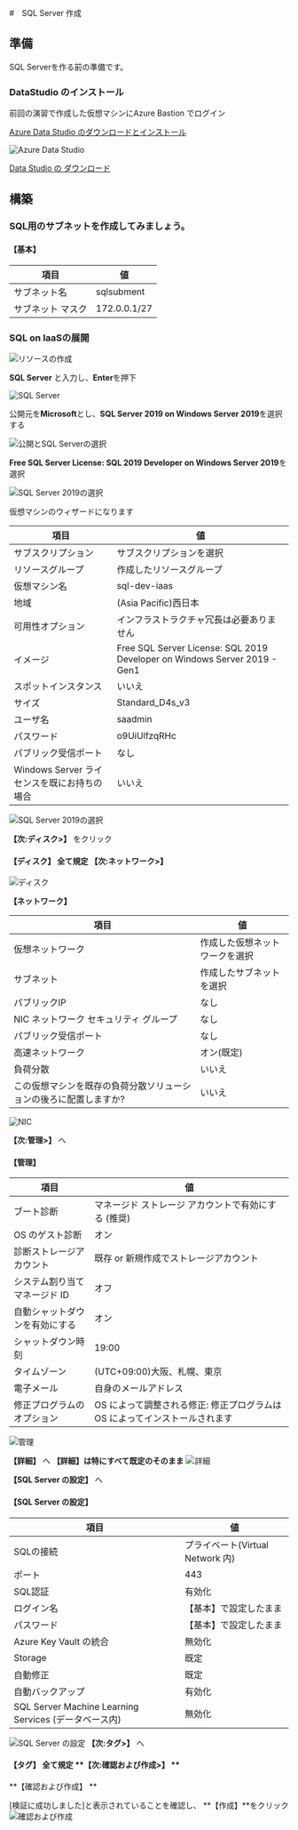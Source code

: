 #　SQL Server 作成

## 準備
SQL Serverを作る前の準備です。
### DataStudio のインストール

前回の演習で作成した仮想マシンにAzure Bastion でログイン

[Azure Data Studio のダウンロードとインストール][1]

![Azure Data Studio ](images/azure-datastudio.png "Azure Data Studio インストール")

[Data Studio の ダウンロード][2]


## 構築
### SQL用のサブネットを作成してみましょう。

#### **【基本】**

|  項目 |  値  |
| ---- | ---- |
|  サブネット名 |  sqlsubment  |
|  サブネット マスク  |  172.0.0.1/27  |

### SQL on IaaSの展開

![リソースの作成](images/resource-create.png "リソースの作成")

**SQL Server** と入力し、**Enter**を押下

![SQL Server](images/sql-server-input.png "SQL Server")


公開元を**Microsoft**とし、**SQL Server 2019 on Windows Server 2019**を選択する

![公開とSQL Serverの選択](images/pub-microsoft-win2019.png "sqlpub")

**Free SQL Server License: SQL 2019 Developer on Windows Server 2019**を選択

![SQL Server 2019の選択](images/sql-server-choise.png "sqlpub")

仮想マシンのウィザードになります

|  項目|  値  |
| ---- | ---- |
|  サブスクリプション |  サブスクリプションを選択  |
|  リソースグループ  |  作成したリソースグループ  |
|  仮想マシン名  |  sql-dev-iaas  |
|  地域  |  (Asia Pacific)西日本  |
|  可用性オプション |  インフラストラクチャ冗長は必要ありません  |
|  イメージ  | Free SQL Server License: SQL 2019 Developer on Windows Server 2019 - Gen1   |
|  スポットインスタンス  |  いいえ  |
|  サイズ |  Standard_D4s_v3  |
|  ユーザ名 |  saadmin  |
|  パスワード |  o9UiUlfzqRHc  |
|  パブリック受信ポート |  なし  |
|Windows Server ライセンスを既にお持ちの場合| いいえ |



![SQL Server 2019の選択](images/create-vm.png "vmcreate")

**【次:ディスク>】** をクリック

#### **【ディスク】** 全て規定 **【次:ネットワーク>】**
![ディスク](images/vmcreate-disk.png "vmdisk")

**【ネットワーク】**

|  項目|  値  |
| ---- | ---- |
|  仮想ネットワーク |  作成した仮想ネットワークを選択  |
|  サブネット  |  作成したサブネットを選択  |
|  パブリックIP  |  なし  |
|  NIC ネットワーク セキュリティ グループ  |  なし |
|  パブリック受信ポート |  なし  |
|  高速ネットワーク | オン(既定)  |
|  負荷分散  |  いいえ  |
|  この仮想マシンを既存の負荷分散ソリューションの後ろに配置しますか? |  いいえ  |


![NIC](images/vmcreate-nic.png "vmnic")


**【次:管理>】** へ

#### **【管理】**

|  項目|  値  |
| ---- | ---- |
|  ブート診断 |  マネージド ストレージ アカウントで有効にする (推奨)  |
|  OS のゲスト診断  |  オン  |
|  診断ストレージアカウント |  既存 or 新規作成でストレージアカウント  |
|  システム割り当てマネージド ID |  オフ |
|  自動シャットダウンを有効にする |  オン  |
|  シャットダウン時刻 | 19:00  |
|  タイムゾーン  |  (UTC+09:00)大阪、札幌、東京  |
|  電子メール |  自身のメールアドレス  |
|修正プログラムのオプション| OS によって調整される修正: 修正プログラムは OS によってインストールされます |
![管理](images/vmcreate-manage.png "vmmanage")

**【詳細】** へ
**【詳細】**は特にすべて既定のそのまま****
![詳細](images/vmcreate-detail.png "vmdetail")

**【SQL Server の設定】** へ

#### **【SQL Server の設定】**

|  項目|  値  |
| ---- | ---- |
|  SQLの接続 |  プライベート(Virtual Network 内)  |
|  ポート  |  443  |
|  SQL認証 |  有効化  |
|  ログイン名 |  【基本】で設定したまま |
|  パスワード |  【基本】で設定したまま  |
|  Azure Key Vault の統合 | 無効化  |
|  Storage  |  既定   |
|  自動修正 |  既定  |
|自動バックアップ| 有効化 |
|SQL Server Machine Learning Services (データベース内)|無効化|
![SQL Server の設定](images/vmcreate-sql.png "vmsql")
**【次:タグ>】** へ

#### **【タグ】** 全て規定 **【次:確認および作成>】 **
**【確認および作成】 **

[検証に成功しました]と表示されていることを確認し、
**【作成】**をクリック
![確認および作成](images/vmcreate-confirm.png "vmconfirm")


[1]:https://docs.microsoft.com/ja-jp/sql/azure-data-studio/download-azure-data-studio?view=sql-server-ver15
[2]:https://go.microsoft.com/fwlink/?linkid=2138608



